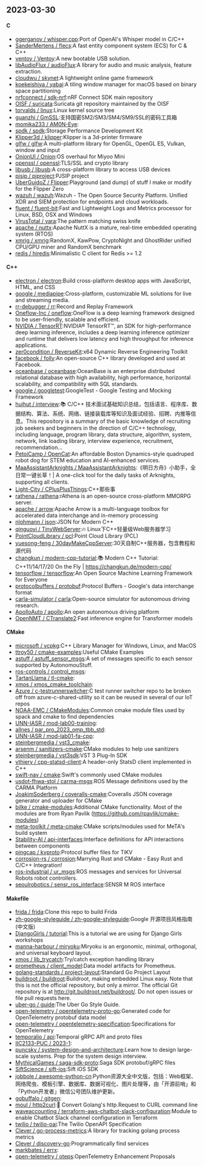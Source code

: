 ## 2023-03-30

#### C
* [ggerganov / whisper.cpp](https://github.com/ggerganov/whisper.cpp):Port of OpenAI's Whisper model in C/C++
* [SanderMertens / flecs](https://github.com/SanderMertens/flecs):A fast entity component system (ECS) for C & C++
* [ventoy / Ventoy](https://github.com/ventoy/Ventoy):A new bootable USB solution.
* [libAudioFlux / audioFlux](https://github.com/libAudioFlux/audioFlux):A library for audio and music analysis, feature extraction.
* [cloudwu / skynet](https://github.com/cloudwu/skynet):A lightweight online game framework
* [koekeishiya / yabai](https://github.com/koekeishiya/yabai):A tiling window manager for macOS based on binary space partitioning
* [nrfconnect / sdk-nrf](https://github.com/nrfconnect/sdk-nrf):nRF Connect SDK main repository
* [OISF / suricata](https://github.com/OISF/suricata):Suricata git repository maintained by the OISF
* [torvalds / linux](https://github.com/torvalds/linux):Linux kernel source tree
* [guanzhi / GmSSL](https://github.com/guanzhi/GmSSL):支持国密SM2/SM3/SM4/SM9/SSL的密码工具箱
* [momika233 / AM0N-Eye](https://github.com/momika233/AM0N-Eye):
* [spdk / spdk](https://github.com/spdk/spdk):Storage Performance Development Kit
* [Klipper3d / klipper](https://github.com/Klipper3d/klipper):Klipper is a 3d-printer firmware
* [glfw / glfw](https://github.com/glfw/glfw):A multi-platform library for OpenGL, OpenGL ES, Vulkan, window and input
* [OnionUI / Onion](https://github.com/OnionUI/Onion):OS overhaul for Miyoo Mini
* [openssl / openssl](https://github.com/openssl/openssl):TLS/SSL and crypto library
* [libusb / libusb](https://github.com/libusb/libusb):A cross-platform library to access USB devices
* [pjsip / pjproject](https://github.com/pjsip/pjproject):PJSIP project
* [UberGuidoZ / Flipper](https://github.com/UberGuidoZ/Flipper):Playground (and dump) of stuff I make or modify for the Flipper Zero
* [wazuh / wazuh](https://github.com/wazuh/wazuh):Wazuh - The Open Source Security Platform. Unified XDR and SIEM protection for endpoints and cloud workloads.
* [fluent / fluent-bit](https://github.com/fluent/fluent-bit):Fast and Lightweight Logs and Metrics processor for Linux, BSD, OSX and Windows
* [VirusTotal / yara](https://github.com/VirusTotal/yara):The pattern matching swiss knife
* [apache / nuttx](https://github.com/apache/nuttx):Apache NuttX is a mature, real-time embedded operating system (RTOS)
* [xmrig / xmrig](https://github.com/xmrig/xmrig):RandomX, KawPow, CryptoNight and GhostRider unified CPU/GPU miner and RandomX benchmark
* [redis / hiredis](https://github.com/redis/hiredis):Minimalistic C client for Redis >= 1.2

#### C++
* [electron / electron](https://github.com/electron/electron):Build cross-platform desktop apps with JavaScript, HTML, and CSS
* [google / mediapipe](https://github.com/google/mediapipe):Cross-platform, customizable ML solutions for live and streaming media.
* [rr-debugger / rr](https://github.com/rr-debugger/rr):Record and Replay Framework
* [Oneflow-Inc / oneflow](https://github.com/Oneflow-Inc/oneflow):OneFlow is a deep learning framework designed to be user-friendly, scalable and efficient.
* [NVIDIA / TensorRT](https://github.com/NVIDIA/TensorRT):NVIDIA® TensorRT™, an SDK for high-performance deep learning inference, includes a deep learning inference optimizer and runtime that delivers low latency and high throughput for inference applications.
* [zer0condition / ReverseKit](https://github.com/zer0condition/ReverseKit):x64 Dynamic Reverse Engineering Toolkit
* [facebook / folly](https://github.com/facebook/folly):An open-source C++ library developed and used at Facebook.
* [oceanbase / oceanbase](https://github.com/oceanbase/oceanbase):OceanBase is an enterprise distributed relational database with high availability, high performance, horizontal scalability, and compatibility with SQL standards.
* [google / googletest](https://github.com/google/googletest):GoogleTest - Google Testing and Mocking Framework
* [huihut / interview](https://github.com/huihut/interview):📚
C/C++ 技术面试基础知识总结，包括语言、程序库、数据结构、算法、系统、网络、链接装载库等知识及面试经验、招聘、内推等信息。This repository is a summary of the basic knowledge of recruiting job seekers and beginners in the direction of C/C++ technology, including language, program library, data structure, algorithm, system, network, link loading library, interview experience, recruitment, recommendation…
* [PetoiCamp / OpenCat](https://github.com/PetoiCamp/OpenCat):An affordable Boston Dynamics-style quadruped robot dog for STEM education and AI-enhanced services.
* [MaaAssistantArknights / MaaAssistantArknights](https://github.com/MaaAssistantArknights/MaaAssistantArknights):《明日方舟》小助手，全日常一键长草！| A one-click tool for the daily tasks of Arknights, supporting all clients.
* [Light-City / CPlusPlusThings](https://github.com/Light-City/CPlusPlusThings):C++那些事
* [rathena / rathena](https://github.com/rathena/rathena):rAthena is an open-source cross-platform MMORPG server.
* [apache / arrow](https://github.com/apache/arrow):Apache Arrow is a multi-language toolbox for accelerated data interchange and in-memory processing
* [nlohmann / json](https://github.com/nlohmann/json):JSON for Modern C++
* [qinguoyi / TinyWebServer](https://github.com/qinguoyi/TinyWebServer):🔥
Linux下C++轻量级Web服务器学习
* [PointCloudLibrary / pcl](https://github.com/PointCloudLibrary/pcl):Point Cloud Library (PCL)
* [yuesong-feng / 30dayMakeCppServer](https://github.com/yuesong-feng/30dayMakeCppServer):30天自制C++服务器，包含教程和源代码
* [changkun / modern-cpp-tutorial](https://github.com/changkun/modern-cpp-tutorial):📚
Modern C++ Tutorial: C++11/14/17/20 On the Fly | https://changkun.de/modern-cpp/
* [tensorflow / tensorflow](https://github.com/tensorflow/tensorflow):An Open Source Machine Learning Framework for Everyone
* [protocolbuffers / protobuf](https://github.com/protocolbuffers/protobuf):Protocol Buffers - Google's data interchange format
* [carla-simulator / carla](https://github.com/carla-simulator/carla):Open-source simulator for autonomous driving research.
* [ApolloAuto / apollo](https://github.com/ApolloAuto/apollo):An open autonomous driving platform
* [OpenNMT / CTranslate2](https://github.com/OpenNMT/CTranslate2):Fast inference engine for Transformer models

#### CMake
* [microsoft / vcpkg](https://github.com/microsoft/vcpkg):C++ Library Manager for Windows, Linux, and MacOS
* [ttroy50 / cmake-examples](https://github.com/ttroy50/cmake-examples):Useful CMake Examples
* [astuff / astuff_sensor_msgs](https://github.com/astuff/astuff_sensor_msgs):A set of messages specific to each sensor supported by AutonomouStuff.
* [ros-controls / control_msgs](https://github.com/ros-controls/control_msgs):
* [TartanLlama / tl-cmake](https://github.com/TartanLlama/tl-cmake):
* [xmos / xmos_cmake_toolchain](https://github.com/xmos/xmos_cmake_toolchain):
* [Azure / c-testrunnerswitcher](https://github.com/Azure/c-testrunnerswitcher):C test runner switcher repo to be broken off from azure-c-shared-utility so it can be reused in several of our IoT repos
* [NOAA-EMC / CMakeModules](https://github.com/NOAA-EMC/CMakeModules):Common cmake module files used by spack and cmake to find dependencies
* [UNN-IASR / mod-lab00-training](https://github.com/UNN-IASR/mod-lab00-training):
* [allnes / par_pro_2023_omp_tbb_std](https://github.com/allnes/par_pro_2023_omp_tbb_std):
* [UNN-IASR / mod-lab01-fa-cpp](https://github.com/UNN-IASR/mod-lab01-fa-cpp):
* [steinbergmedia / vst3_cmake](https://github.com/steinbergmedia/vst3_cmake):
* [arsenm / sanitizers-cmake](https://github.com/arsenm/sanitizers-cmake):CMake modules to help use sanitizers
* [steinbergmedia / vst3sdk](https://github.com/steinbergmedia/vst3sdk):VST 3 Plug-In SDK
* [vthiery / cpp-statsd-client](https://github.com/vthiery/cpp-statsd-client):A header-only StatsD client implemented in C++
* [swift-nav / cmake](https://github.com/swift-nav/cmake):Swift's commonly used CMake modules
* [usdot-fhwa-stol / carma-msgs](https://github.com/usdot-fhwa-stol/carma-msgs):ROS Message definitions used by the CARMA Platform
* [JoakimSoderberg / coveralls-cmake](https://github.com/JoakimSoderberg/coveralls-cmake):Coveralls JSON coverage generator and uploader for CMake
* [bilke / cmake-modules](https://github.com/bilke/cmake-modules):Additional CMake functionality. Most of the modules are from Ryan Pavlik (https://github.com/rpavlik/cmake-modules)
* [meta-toolkit / meta-cmake](https://github.com/meta-toolkit/meta-cmake):CMake scripts/modules used for MeTA's build system
* [Stability-AI / api-interfaces](https://github.com/Stability-AI/api-interfaces):Interface definitions for API interactions between components
* [pingcap / kvproto](https://github.com/pingcap/kvproto):Protocol buffer files for TiKV
* [corrosion-rs / corrosion](https://github.com/corrosion-rs/corrosion):Marrying Rust and CMake - Easy Rust and C/C++ Integration!
* [ros-industrial / ur_msgs](https://github.com/ros-industrial/ur_msgs):ROS messages and services for Universal Robots robot controllers.
* [seoulrobotics / sensr_ros_interface](https://github.com/seoulrobotics/sensr_ros_interface):SENSR M ROS interface

#### Makefile
* [frida / frida](https://github.com/frida/frida):Clone this repo to build Frida
* [zh-google-styleguide / zh-google-styleguide](https://github.com/zh-google-styleguide/zh-google-styleguide):Google 开源项目风格指南 (中文版)
* [DjangoGirls / tutorial](https://github.com/DjangoGirls/tutorial):This is a tutorial we are using for Django Girls workshops
* [manna-harbour / miryoku](https://github.com/manna-harbour/miryoku):Miryoku is an ergonomic, minimal, orthogonal, and universal keyboard layout.
* [xmos / lib_trycatch](https://github.com/xmos/lib_trycatch):Try/catch exception handling library
* [prometheus / client_model](https://github.com/prometheus/client_model):Data model artifacts for Prometheus.
* [golang-standards / project-layout](https://github.com/golang-standards/project-layout):Standard Go Project Layout
* [buildroot / buildroot](https://github.com/buildroot/buildroot):Buildroot, making embedded Linux easy. Note that this is not the official repository, but only a mirror. The official Git repository is at http://git.buildroot.net/buildroot/. Do not open issues or file pull requests here.
* [uber-go / guide](https://github.com/uber-go/guide):The Uber Go Style Guide.
* [open-telemetry / opentelemetry-proto-go](https://github.com/open-telemetry/opentelemetry-proto-go):Generated code for OpenTelemetry protobuf data model
* [open-telemetry / opentelemetry-specification](https://github.com/open-telemetry/opentelemetry-specification):Specifications for OpenTelemetry
* [temporalio / api](https://github.com/temporalio/api):Temporal gRPC API and proto files
* [IIC2133-PUC / 2023-1](https://github.com/IIC2133-PUC/2023-1):
* [puncsky / system-design-and-architecture](https://github.com/puncsky/system-design-and-architecture):Learn how to design large-scale systems. Prep for the system design interview.
* [MythicalGames / saga-sdk-proto](https://github.com/MythicalGames/saga-sdk-proto):Saga SDK protobuf/gRPC files
* [SiftScience / sift-ios](https://github.com/SiftScience/sift-ios):Sift iOS SDK
* [jobbole / awesome-python-cn](https://github.com/jobbole/awesome-python-cn):Python资源大全中文版，包括：Web框架、网络爬虫、模板引擎、数据库、数据可视化、图片处理等，由「开源前哨」和「Python开发者」微信公号团队维护更新。
* [gobuffalo / gitgen](https://github.com/gobuffalo/gitgen):
* [moul / http2curl](https://github.com/moul/http2curl):📐
Convert Golang's http.Request to CURL command line
* [waveaccounting / terraform-aws-chatbot-slack-configuration](https://github.com/waveaccounting/terraform-aws-chatbot-slack-configuration):Module to enable Chatbot Slack channel configuration in Terraform
* [twilio / twilio-oai](https://github.com/twilio/twilio-oai):The Twilio OpenAPI Specification
* [Clever / go-process-metrics](https://github.com/Clever/go-process-metrics):A library for tracking golang process metrics
* [Clever / discovery-go](https://github.com/Clever/discovery-go):Programmatically find services
* [markbates / errx](https://github.com/markbates/errx):
* [open-telemetry / oteps](https://github.com/open-telemetry/oteps):OpenTelemetry Enhancement Proposals
